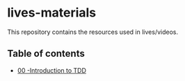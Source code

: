 # lives-materials

This repository contains the resources used in lives/videos.

## Table of contents
* [00 -Introduction to TDD](00-Introduction_to_tdd/)